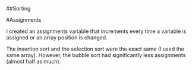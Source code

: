 ##Sorting

#Assignments

I created an assignments variable that increments every time a variable is
assigned or an array position is changed. 

The insertion sort and the selection sort were the exact same (I used the same
array). However, the bubble sort had significantly less assignments (almost 
half as much).